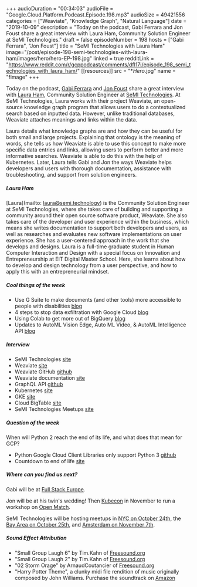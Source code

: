 +++
audioDuration = "00:34:03"
audioFile = "Google.Cloud.Platform.Podcast.Episode.198.mp3"
audioSize = 49421556
categories = ["Weaviate", "Knowledge Graph", "Natural Language"]
date = "2019-10-09"
description = "Today on the podcast, Gabi Ferrara and Jon Foust share a great interview with Laura Ham, Community Solution Engineer at SeMI Technologies."
draft = false
episodeNumber = 198
hosts = ["Gabi Ferrara", "Jon Foust"]
title = "SeMI Technologies with Laura Ham"
image="/post/episode-198-semi-technologies-with-laura-ham/images/hero/hero-EP-198.jpg"
linked = true
redditLink = "https://www.reddit.com/r/gcppodcast/comments/dfl17i/episode_198_semi_technologies_with_laura_ham/"
[[resources]]
  src = "**Hero*.jpg"
  name = "fimage"
+++

Today on the podcast, [Gabi Ferrara](https://twitter.com/gabidavila) and [Jon Foust](https://twitter.com/syntxerror1) share a great interview with [Laura Ham](https://twitter.com/laura_hamham), Community Solution Engineer at [SeMI Technologies](https://twitter.com/SeMI_tech). At SeMI Technologies, Laura works with their project Weaviate, an open-source knowledge graph program that allows users to do a contextualized search based on inputted data. However, unlike traditional databases, Weaviate attaches meanings and links within the data.
   
Laura details what knowledge graphs are and how they can be useful for both small and large projects. Explaining that ontology is the meaning of words, she tells us how Weaviate is able to use this concept to make more specific data entries and links, allowing users to perform better and more informative searches. Weaviate is able to do this with the help of Kubernetes. Later, Laura tells Gabi and Jon the ways Weaviate helps developers and users with thorough documentation, assistance with troubleshooting, and support from solution engineers.

<!--more-->

##### Laura Ham
[Laura](mailto: laura@semi.technology) is the Community Solution Engineer at SeMI Technologies, where she takes care of building and supporting a community around their open source software product, Weaviate. She also takes care of the developer and user experience within the business, which means she writes documentation to support both developers and users, as well as researches and evaluates new software implementations on user experience. She has a user-centered approach in the work that she develops and designs.  Laura is a full-time graduate student in Human Computer Interaction and Design with a special focus on Innovation and Entrepreneurship at EIT Digital Master School. Here, she learns about how to develop and design technology from a user perspective, and how to apply this with an entrepreneurial mindset.

##### Cool things of the week

* Use G Suite to make documents (and other tools) more accessible to people with disabilities [blog](https://cloud.google.com/blog/products/g-suite/use-g-suite-to-make-documents-and-other-tools-more-accessible-to-people-with-disabilities)
* 4 steps to stop data exfiltration with Google Cloud [blog](https://cloud.google.com/blog/products/identity-security/4-steps-to-stop-data-exfiltration-with-google-cloud)
* Using Colab to get more out of BigQuery [blog](https://cloud.google.com/blog/products/data-analytics/whats-the-weather-like-using-colab-to-get-more-out-of-bigquery)
* Updates to AutoML Vision Edge, Auto ML Video, & AutoML Intelligence API [blog](https://cloud.google.com/blog/products/ai-machine-learning/announcing-updates-to-automl-vision-edge-automl-video-and-video-intelligence-api)

##### Interview

* SeMI Technologies [site](https://www.semi.technology)
* Weaviate [site](https://www.semi.technology/products/weaviate.html)
* Weaviate GitHub [github](https://github.com/semi-technologies/weaviate)
* Weaviate documentation [site](https://www.semi.technology/documentation/weaviate/current/)
* GraphQL API [github](https://github.com/semi-technologies/weaviate-graphql-prototype)
* Kubernetes [site](https://kubernetes.io)
* GKE [site](https://cloud.google.com/kubernetes-engine/)
* Cloud BigTable [site](https://cloud.google.com/bigtable/)
* SeMI Technologies Meetups [site](https://www.semi.technology/news/meetups.html)

##### Question of the week

When will Python 2 reach the end of its life, and what does that mean for GCP?

* Python Google Cloud Client Libraries only support Python 3 [github](https://github.com/googleapis/google-cloud-python)
* Countdown to end of life [site](https://pythonclock.org/)

##### Where can you find us next?

Gabi will be at [Full Stack Europe](https://fullstackeurope.com/speakers/gabi-davila/).

Jon will be at his twin's wedding! Then [Kubecon](https://events19.linuxfoundation.org/events/kubecon-cloudnativecon-north-america-2019/) in November to run a workshop on [Open Match](https://github.com/googleforgames/open-match/blob/master/docs/development.md).

SeMI Technologies will be hosting meetups in [NYC on October 24th](https://www.meetup.com/Knowledge-Graphs-NYC/events/265353956/), the [Bay Area on October 25th](https://www.meetup.com/Knowledge-Graphs-San-Francisco/events/265353949/), and [Amsterdam on November 7th](https://www.meetup.com/Knowledge-Graphs-Amsterdam/events/265353942/).

##### Sound Effect Attribution

* "Small Group Laugh 6" by Tim.Kahn of [Freesound.org](https://Freesound.org)
* "Small Group Laugh 2" by Tim.Kahn of [Freesound.org](https://Freesound.org)
* "02 Storm Orage" by ArnaudCoutancier of [Freesound.org](https://Freesound.org)
* "Harry Potter Theme", a clunky midi file rendition of music originally composed by John Williams. Purchase the soundtrack on [Amazon](https://www.amazon.com/Harry-Potter-Sorcerers-Stone-Williams/dp/B00005OWIU/)
